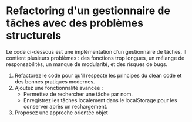 <h1>Refactoring d'un gestionnaire de tâches avec des problèmes structurels</h1>
<p>
Le code ci-dessous est une implémentation d’un gestionnaire de tâches. Il contient plusieurs problèmes : des fonctions trop longues, un mélange de responsabilités, un manque de modularité, et des risques de bugs.
</p>
<ol>
<li>Refactorez le code pour qu'il respecte les principes du clean code et des bonnes pratiques modernes.</li>
<li>Ajoutez une fonctionnalité avancée :
<ul>
<li>Permettez de rechercher une tâche par nom.</li>
<li>Enregistrez les tâches localement dans le localStorage pour les conserver après un rechargement.</li>
</ul>
</li>
<li>Proposez une approche orientée objet</li>
</ol>